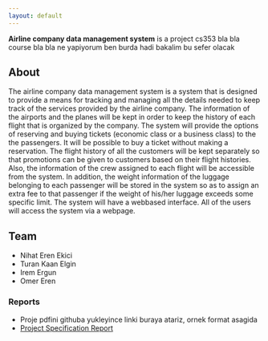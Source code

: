 ```yaml
---
layout: default
---
```


**Airline company data management system** is a project cs353 bla bla course bla bla ne yapiyorum ben burda hadi bakalim bu sefer olacak

## About
The airline company data management system is a system that is designed to provide a means for tracking and managing all the details needed to keep track of the services provided by the airline company. The information of the airports and the planes will be kept in order to keep the history of each flight that is organized by the company. The system will provide the options of reserving and buying tickets (economic class or a business class) to the the passengers. It will be possible to buy a ticket without making a reservation. The flight history of all the customers will be kept separately so that promotions can be given to customers based on their flight histories. Also, the information of the crew assigned to each flight will be accessible from the system. In addition, the weight information of the luggage belonging to each passenger will be stored in the system so as to assign an extra fee to that passenger if the weight of his/her luggage exceeds some specific limit. The system will have a web­based interface. All of the users will access the system via a webpage.


## Team

* Nihat Eren Ekici
* Turan Kaan Elgin
* Irem Ergun
* Omer Eren

### Reports

* Proje pdfini githuba yukleyince linki buraya atariz, ornek format asagida
* [Project Specification Report](https://github.com/horus-bilkent/horus-bilkent.github.io/raw/master/specreport.pdf)
